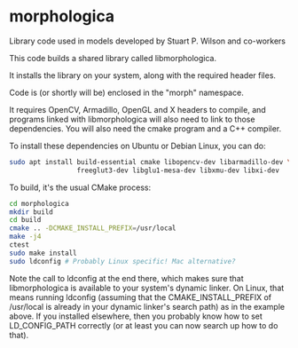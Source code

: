 # morphologica

Library code used in models developed by Stuart P. Wilson and co-workers

This code builds a shared library called libmorphologica.

It installs the library on your system, along with the required header
files.

Code is (or shortly will be) enclosed in the "morph" namespace.

It requires OpenCV, Armadillo, OpenGL and X headers to compile, and
programs linked with libmorphologica will also need to link to those
dependencies. You will also need the cmake program and a C++ compiler.

To install these dependencies on Ubuntu or Debian Linux, you can do:

```sh
sudo apt install build-essential cmake libopencv-dev libarmadillo-dev \
                 freeglut3-dev libglu1-mesa-dev libxmu-dev libxi-dev
```

To build, it's the usual CMake process:

```sh
cd morphologica
mkdir build
cd build
cmake .. -DCMAKE_INSTALL_PREFIX=/usr/local
make -j4
ctest
sudo make install
sudo ldconfig # Probably Linux specific! Mac alternative?
```

Note the call to ldconfig at the end there, which makes sure that
libmorphologica is available to your system's dynamic linker. On
Linux, that means running ldconfig (assuming that the
CMAKE\_INSTALL\_PREFIX of /usr/local is already in your dynamic
linker's search path) as in the example above. If you installed
elsewhere, then you probably know how to set LD\_CONFIG\_PATH
correctly (or at least you can now search up how to do that).
